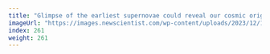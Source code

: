 ```yaml
---
title: "Glimpse of the earliest supernovae could reveal our cosmic origins"
imageUrl: "https://images.newscientist.com/wp-content/uploads/2023/12/14145539/SEI_184045393.jpg?width=788"
index: 261
weight: 261
---
```

